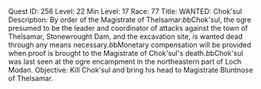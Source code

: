 Quest ID: 256
Level: 22
Min Level: 17
Race: 77
Title: WANTED: Chok'sul
Description: By order of the Magistrate of Thelsamar:$b$bChok'sul, the ogre presumed to be the leader and coordinator of attacks against the town of Thelsamar, Stonewrought Dam, and the excavation site, is wanted dead through any means necessary.$b$bMonetary compensation will be provided when proof is brought to the Magistrate of Chok'sul's death.$b$bChok'sul was last seen at the ogre encampment in the northeastern part of Loch Modan.
Objective: Kill Chok'sul and bring his head to Magistrate Bluntnose of Thelsamar.
